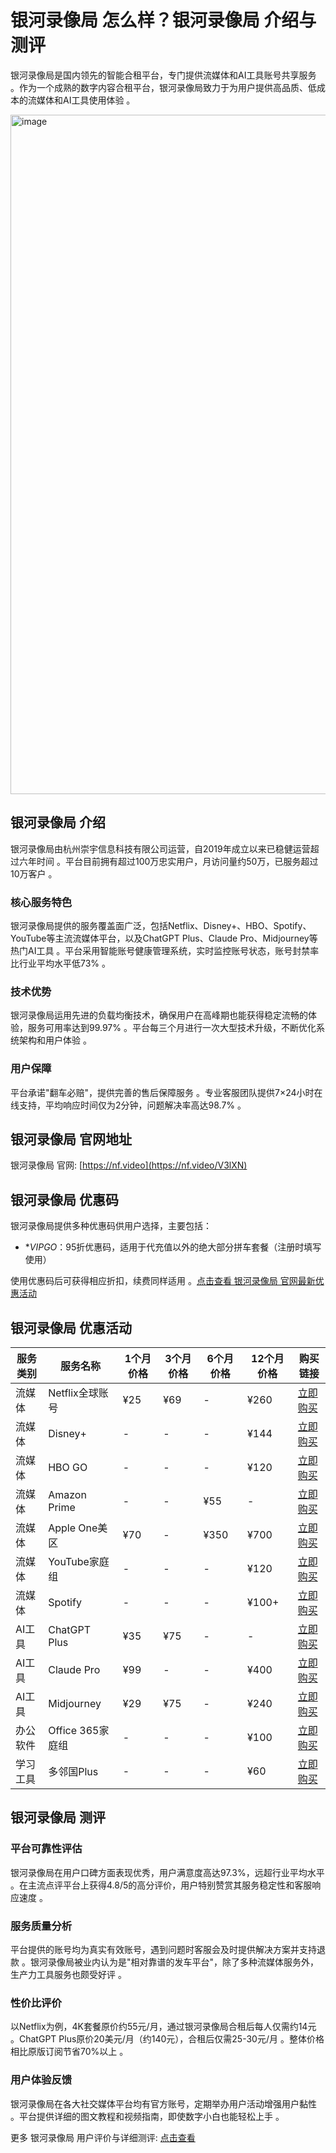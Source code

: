 # 银河录像局 怎么样？银河录像局 介绍与测评

银河录像局是国内领先的智能合租平台，专门提供流媒体和AI工具账号共享服务 。作为一个成熟的数字内容合租平台，银河录像局致力于为用户提供高品质、低成本的流媒体和AI工具使用体验 。

<img width="3002" height="1087" alt="image" src="https://github.com/user-attachments/assets/d36f17a7-54bd-44bf-9da0-46ba972aa781" />

## 银河录像局 介绍

银河录像局由杭州崇宇信息科技有限公司运营，自2019年成立以来已稳健运营超过六年时间 。平台目前拥有超过100万忠实用户，月访问量约50万，已服务超过10万客户 。

### 核心服务特色

银河录像局提供的服务覆盖面广泛，包括Netflix、Disney+、HBO、Spotify、YouTube等主流流媒体平台，以及ChatGPT Plus、Claude Pro、Midjourney等热门AI工具 。平台采用智能账号健康管理系统，实时监控账号状态，账号封禁率比行业平均水平低73% 。

### 技术优势

银河录像局运用先进的负载均衡技术，确保用户在高峰期也能获得稳定流畅的体验，服务可用率达到99.97% 。平台每三个月进行一次大型技术升级，不断优化系统架构和用户体验 。

### 用户保障

平台承诺"翻车必赔"，提供完善的售后保障服务 。专业客服团队提供7×24小时在线支持，平均响应时间仅为2分钟，问题解决率高达98.7% 。

## 银河录像局 官网地址

银河录像局 官网: [https://nf.video](https://nf.video/V3lXN)

## 银河录像局 优惠码

银河录像局提供多种优惠码供用户选择，主要包括：

- **VIPGO*：95折优惠码，适用于代充值以外的绝大部分拼车套餐（注册时填写使用）

使用优惠码后可获得相应折扣，续费同样适用 。[点击查看 银河录像局 官网最新优惠活动](https://nf.video/V3lXN)

## 银河录像局 优惠活动

| 服务类别 | 服务名称 | 1个月价格 | 3个月价格 | 6个月价格 | 12个月价格 | 购买链接 |
|---------|---------|-----------|-----------|-----------|-----------|----------|
| 流媒体 | Netflix全球账号 | ¥25 | ¥69 | - | ¥260 | [立即购买](https://nf.video/V3lXN) |
| 流媒体 | Disney+ | - | - | - | ¥144 | [立即购买](https://nf.video/V3lXN) |
| 流媒体 | HBO GO | - | - | - | ¥120 | [立即购买](https://nf.video/V3lXN) |
| 流媒体 | Amazon Prime | - | - | ¥55 | - | [立即购买](https://nf.video/V3lXN) |
| 流媒体 | Apple One美区 | ¥70 | - | ¥350 | ¥700 | [立即购买](https://nf.video/V3lXN) |
| 流媒体 | YouTube家庭组 | - | - | - | ¥120 | [立即购买](https://nf.video/V3lXN) |
| 流媒体 | Spotify | - | - | - | ¥100+ | [立即购买](https://nf.video/V3lXN) |
| AI工具 | ChatGPT Plus | ¥35 | ¥75 | - | - | [立即购买](https://nf.video/V3lXN) |
| AI工具 | Claude Pro | ¥99 | - | - | ¥400 | [立即购买](https://nf.video/V3lXN) |
| AI工具 | Midjourney | ¥29 | ¥75 | - | ¥240 | [立即购买](https://nf.video/V3lXN) |
| 办公软件 | Office 365家庭组 | - | - | - | ¥100 | [立即购买](https://nf.video/V3lXN) |
| 学习工具 | 多邻国Plus | - | - | - | ¥60 | [立即购买](https://nf.video/V3lXN) |



## 银河录像局 测评

### 平台可靠性评估

银河录像局在用户口碑方面表现优秀，用户满意度高达97.3%，远超行业平均水平 。在主流点评平台上获得4.8/5的高分评价，用户特别赞赏其服务稳定性和客服响应速度 。

### 服务质量分析

平台提供的账号均为真实有效账号，遇到问题时客服会及时提供解决方案并支持退款 。银河录像局被业内认为是"相对靠谱的发车平台"，除了多种流媒体服务外，生产力工具服务也颇受好评 。

### 性价比评价

以Netflix为例，4K套餐原价约55元/月，通过银河录像局合租后每人仅需约14元 。ChatGPT Plus原价20美元/月（约140元），合租后仅需25-30元/月 。整体价格相比原版订阅节省70%以上 。

### 用户体验反馈

银河录像局在各大社交媒体平台均有官方账号，定期举办用户活动增强用户黏性 。平台提供详细的图文教程和视频指南，即使数字小白也能轻松上手 。

更多 银河录像局 用户评价与详细测评: [点击查看](https://nf.video/V3lXN)

